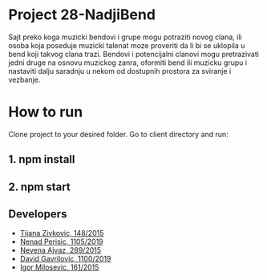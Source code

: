 # Project 28-NadjiBend

Sajt preko koga muzicki bendovi i grupe mogu potraziti novog clana, ili osoba koja poseduje muzicki talenat moze proveriti da li bi se uklopila u bend koji takvog clana trazi. Bendovi i potencijalni clanovi mogu pretrazivati jedni druge na osnovu muzickog zanra, oformiti bend ili muzicku grupu i nastaviti dalju saradnju u nekom od dostupnih prostora za sviranje i vezbanje.

# How to run
Clone project to your desired folder.
Go to client directory and run:
## 1. npm install
## 2. npm start

## Developers

- [Tijana Zivkovic, 148/2015](https://gitlab.com/tijanaz)
- [Nenad Perisic, 1105/2019](https://gitlab.com/nenadperisic)
- [Nevena Ajvaz, 289/2015](https://gitlab.com/ajvaznevena)
- [David Gavrilovic, 1100/2019](https://gitlab.com/davgav123)
- [Igor Milosevic, 161/2015](https://gitlab.com/igorMatf)
